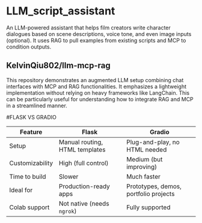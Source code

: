 # LLM_script_assistant
 An LLM-powered assistant that helps film creators write character dialogues based on scene descriptions, voice tone, and even image inputs (optional). It uses RAG to pull examples from existing scripts and MCP to condition outputs.

## KelvinQiu802/llm-mcp-rag
This repository demonstrates an augmented LLM setup combining chat interfaces with MCP and RAG functionalities. It emphasizes a lightweight implementation without relying on heavy frameworks like LangChain. This can be particularly useful for understanding how to integrate RAG and MCP in a streamlined manner.

#FLASK VS GRADIO

| Feature         | **Flask**                      | **Gradio**                            |
| --------------- | ------------------------------ | ------------------------------------- |
| Setup           | Manual routing, HTML templates | Plug-and-play, no HTML needed         |
| Customizability | High (full control)            | Medium (but improving)                |
| Time to build   | Slower                         | Much faster                           |
| Ideal for       | Production-ready apps          | Prototypes, demos, portfolio projects |
| Colab support   | Not native (needs `ngrok`)     | Fully supported                       |
